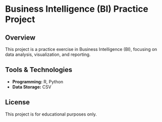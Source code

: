 # Business Intelligence (BI) Practice Project

## Overview
This project is a practice exercise in Business Intelligence (BI), focusing on data analysis, visualization, and reporting.

## Tools & Technologies
- **Programming:** R, Python
- **Data Storage:** CSV

## License

This project is for educational purposes only.
